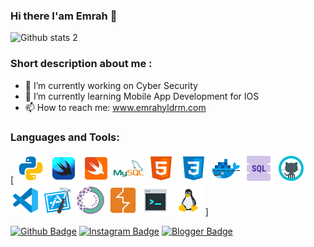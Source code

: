 ### Hi there I'am Emrah 👋
<!--
**emr4h/emr4h** is a ✨ _special_ ✨ repository because its `README.md` (this file) appears on your GitHub profile.
-->
![Github stats 2](https://github-readme-stats.vercel.app/api?username=emr4h&show_icons=true&theme=radical)

### Short description about me :

- 🔭 I’m currently working on Cyber Security
- 🌱 I’m currently learning Mobile App Development for IOS
- 📫 How to reach me: www.emrahyldrm.com

### Languages and Tools:

[
<img src="https://github.com/emr4h/emr4h/blob/main/icons8-python-48.png" width="auto">
<img src="https://github.com/emr4h/emr4h/blob/main/icons8-swiftui-48.png" width="auto">
<img src="https://github.com/emr4h/emr4h/blob/main/icons8-swift-48.png" width="auto">
<img src="https://github.com/emr4h/emr4h/blob/main/icons8-mysql-logo-48.png" width="auto">
<img src="https://github.com/emr4h/emr4h/blob/main/icons8-html-5-48.png" width="auto">
<img src="https://github.com/emr4h/emr4h/blob/main/icons8-css3-48.png" width="auto">
<img src="https://github.com/emr4h/emr4h/blob/main/icons8-docker-48.png" width="auto">
<img src="https://github.com/emr4h/emr4h/blob/main/icons8-sql-48.png" width="auto">
<img src="https://github.com/emr4h/emr4h/blob/main/icons8-github-48.png" width="auto">
<img src="https://github.com/emr4h/emr4h/blob/main/icons8-visual-studio-code-2019-48.png" width="auto">
<img src="https://github.com/emr4h/emr4h/blob/main/icons8-xcode-48.png" width="auto">
<img src="https://github.com/emr4h/emr4h/blob/main/icons8-anaconda-64.png" width="48px">
<img src="https://github.com/emr4h/emr4h/blob/main/icons8-burp-suite-50.png" width="48px">
<img src="https://github.com/emr4h/emr4h/blob/main/icons8-console-48.png" width="auto">
<img src="https://github.com/emr4h/emr4h/blob/main/icons8-linux-48.png" width="auto">
]



[![Github Badge](https://img.shields.io/badge/-Github-000?style=quare&labelColor=000&logo=Github&logoColor=white&link=link)](https://github.com/emr4h) 
[![Instagram Badge](https://img.shields.io/badge/-Instagram-C13584?style=flat-quare&labelColor=C13584&logo=instagram&logoColor=white&link=link)](https://www.instagram.com/sapkalihacker/?hl=tr) 
[![Blogger Badge](https://img.shields.io/badge/-Blogger-FF9800?style=flat-quare&labelColor=FF9800&logo=Blogger&logoColor=white&link=link)](https://www.emrahyldrm.com)




